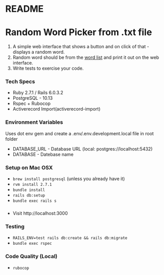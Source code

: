 
# README
Random Word Picker from .txt file
=================================
1.	A simple web interface that shows a button and on click of that - displays a random word.
2.	Random word should be from the [word list](https://github.com/dwyl/english-words/blob/master/words_alpha.txt) and print it out on the web interface. 
3.	Write tests to exercise your code.  

### Tech Specs

  - Ruby 2.7.1 / Rails 6.0.3.2
  - PostgreSQL - 10.13
  - Rspec + Rubocop
  - Activerecord Import(activerecord-import)

### Environment Variables
   Uses dot env gem and create a .env/.env.development.local file in root folder

   - DATABASE_URL - Database URL (local: postgres://localhost:5432)
   - DATABASE - Datebase name

### Setup on Mac OSX
   -  `brew install postgresql` (unless you already have it)
   -  `rvm install 2.7.1`
   -  `bundle install`
   -  `rails db:setup`
   -  `bundle exec rails s`

### 
  - Visit http://localhost:3000

### Testing
   - `RAILS_ENV=test rails db:create && rails db:migrate`
   - `bundle exec rspec`

### Code Quality (Local)
   - `rubocop`



 
